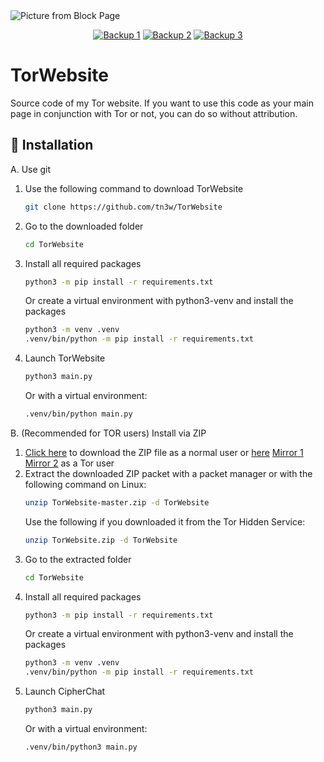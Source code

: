 <picture>
  <source media="(prefers-color-scheme: dark)" srcset="https://github.com/tn3w/TorWebsite/releases/download/imageupload/main_page.png">
  <source media="(prefers-color-scheme: light)" srcset="https://github.com/tn3w/TorWebsite/releases/download/imageupload/main_page_light.png">
  <img alt="Picture from Block Page" src="https://github.com/tn3w/TorWebsite/releases/download/imageupload/main_page.png">
</picture>

<p align="center"><a rel="noreferrer noopener" href="http://tn3wvjimrn3hydx4u52kzfnkgu6kffef2js27ewlhdf5htulno34vqad.onion"><img alt="Backup 1" src="https://img.shields.io/badge/Backup%201-141e24.svg?&style=for-the-badge&logo=torproject&logoColor=white"></a>  <a rel="noreferrer noopener" href="http://tn3wtor4vgnrimugptubpaqsf2gc4pcsktknkxt74w7p5yzbt7rwrkid.onion"><img alt="Backup 2" src="https://img.shields.io/badge/Backup%202-141e24.svg?&style=for-the-badge&logo=torproject&logoColor=white"></a>  <a rel="noreferrer noopener" href="http://tn3wtor7cfz3epmuetrhkj3mangjxqpd47lxxicfwwdwja6dwq6dbdad.onion"><img alt="Backup 3" src="https://img.shields.io/badge/Backup%203-141e24.svg?&style=for-the-badge&logo=torproject&logoColor=white"></a></p>

# TorWebsite
Source code of my Tor website.
If you want to use this code as your main page in conjunction with Tor or not, you can do so without attribution.

## 🚀 Installation
A. Use git
 1. Use the following command to download TorWebsite
    ```bash
    git clone https://github.com/tn3w/TorWebsite
    ```
 2. Go to the downloaded folder
    ```bash
    cd TorWebsite
    ```
 3. Install all required packages
    ```bash
    python3 -m pip install -r requirements.txt
    ```
    Or create a virtual environment with python3-venv and install the packages
    ```bash
    python3 -m venv .venv
    .venv/bin/python -m pip install -r requirements.txt
    ```
 4. Launch TorWebsite
    ```bash
    python3 main.py
    ```
    Or with a virtual environment:
    ```bash
    .venv/bin/python main.py
    ```

B. (Recommended for TOR users) Install via ZIP
 1. [Click here](https://github.com/tn3w/TorWebsite/archive/refs/heads/master.zip) to download the ZIP file as a normal user or [here](http://tn3wvjimrn3hydx4u52kzfnkgu6kffef2js27ewlhdf5htulno34vqad.onion/projects/TorWebsite?as_zip=1) [Mirror 1](http://tn3wtor4vgnrimugptubpaqsf2gc4pcsktknkxt74w7p5yzbt7rwrkid.onion/projects/TorWebsite?as_zip=1) [Mirror 2](http://tn3wtor7cfz3epmuetrhkj3mangjxqpd47lxxicfwwdwja6dwq6dbdad.onion/projects/TorWebsite?as_zip=1) as a Tor user
 2. Extract the downloaded ZIP packet with a packet manager or with the following command on Linux:
    ```bash
    unzip TorWebsite-master.zip -d TorWebsite
    ```
    Use the following if you downloaded it from the Tor Hidden Service:
    ```bash
    unzip TorWebsite.zip -d TorWebsite
    ```
 3. Go to the extracted folder
    ```bash
    cd TorWebsite
    ```
 4. Install all required packages
    ```bash
    python3 -m pip install -r requirements.txt
    ```
    Or create a virtual environment with python3-venv and install the packages
    ```bash
    python3 -m venv .venv
    .venv/bin/python -m pip install -r requirements.txt
    ```
 5. Launch CipherChat
    ```bash
    python3 main.py
    ```
    Or with a virtual environment:
    ```bash
    .venv/bin/python3 main.py
    ```
